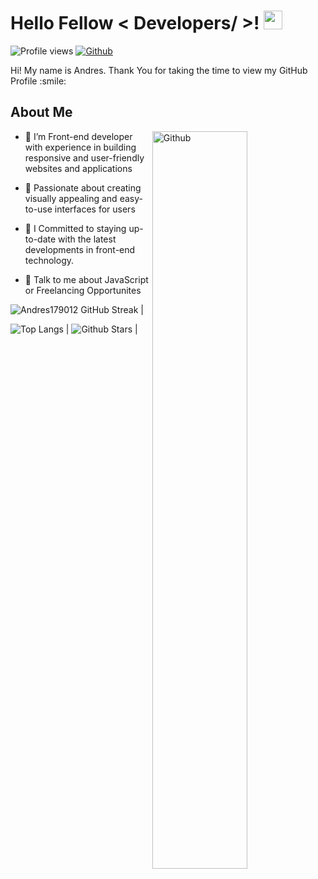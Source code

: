 <!DOCTYPE html>
<html lang="en">
<head>
    <meta charset="UTF-8">
    <meta http-equiv="X-UA-Compatible" content="IE=edge">
    <meta name="viewport" content="width=device-width, initial-scale=1.0">
    <title>Document</title>
</head>
<body>
    <h1> Hello Fellow < Developers/ >! <img src = "https://raw.githubusercontent.com/MartinHeinz/MartinHeinz/master/wave.gif" width = 30px> </h1>
<p align='center'>
</p>

![Profile views](https://visitor-badge.glitch.me/badge?page_id=Andres179012.Andres179012)
[![Github](https://img.shields.io/github/followers/Andres179012?label=Follow&style=social)](https://github.com/Andres179012)

<div size='20px'> Hi! My name is Andres. Thank You for taking the time to view my GitHub Profile :smile:
</div>

<h2> About Me</h2>

<img width="55%" align="right" alt="Github" src="https://raw.githubusercontent.com/onimur/.github/master/.resources/git-header.svg" />

- 🔭 I’m Front-end developer with experience in building responsive and user-friendly websites and applications

- 🌱 Passionate about creating visually appealing and easy-to-use interfaces for users

- 👯 I Committed to staying up-to-date with the latest developments in front-end technology.

- 💬 Talk to me about JavaScript or Freelancing Opportunites

![Andres179012 GitHub Streak](https://github-readme-streak-stats.herokuapp.com/?user=Andres179012&theme=radical)                                                                                                           |

![Top Langs](https://github-readme-stats.vercel.app/api/top-langs/?username=Andres179012&langs_count=8&theme=radical&layout=compact) | ![Github Stars](https://github-readme-stats.vercel.app/api?username=Andres179012&show_icons=true&locale=en&count_private=true&hide_rank=true&custom_title=My%20GitHub%20Stats&disable_animations=true&theme=radical) |


</body>
</html>
